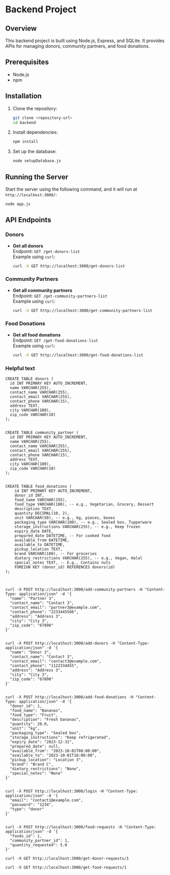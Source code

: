 # Backend Project

## Overview

This backend project is built using Node.js, Express, and SQLite. It provides APIs for managing donors, community partners, and food donations.

## Prerequisites

- Node.js
- npm

## Installation

1. Clone the repository:
    ```sh
    git clone <repository-url>
    cd backend
    ```

2. Install dependencies:
    ```sh
    npm install
    ```

3. Set up the database:
    ```sh
    node setupDatabase.js
    ```

## Running the Server

Start the server using the following command, and it will run at `http://localhost:3000/`:
```sh
node app.js
```

## API Endpoints

### Donors

- **Get all donors**  
  Endpoint: `GET /get-donors-list`  
  Example using `curl`:
  ```sh
  curl -X GET http://localhost:3000/get-donors-list
  ```
### Community Partners

- **Get all community partners**  
    Endpoint: `GET /get-community-partners-list`  
    Example using `curl`:
    ```sh
    curl -X GET http://localhost:3000/get-community-partners-list
    ```

### Food Donations

- **Get all food donations**  
    Endpoint: `GET /get-food-donations-list`  
    Example using `curl`:
    ```sh
    curl -X GET http://localhost:3000/get-food-donations-list
    ```
### Helpful text

```
CREATE TABLE donors (
  id INT PRIMARY KEY AUTO_INCREMENT,
  name VARCHAR(255),
  contact_name VARCHAR(255),
  contact_email VARCHAR(255),
  contact_phone VARCHAR(15),
  address TEXT,
  city VARCHAR(100),
  zip_code VARCHAR(10)
);


CREATE TABLE community_partner (
  id INT PRIMARY KEY AUTO_INCREMENT,
  name VARCHAR(255),
  contact_name VARCHAR(255),
  contact_email VARCHAR(255),
  contact_phone VARCHAR(15),
  address TEXT,
  city VARCHAR(100),
  zip_code VARCHAR(10)
);


CREATE TABLE food_donations (
    id INT PRIMARY KEY AUTO_INCREMENT,
    donor_id INT,
    food_name VARCHAR(255),
    food_type VARCHAR(100), -- e.g., Vegetarian, Grocery, Dessert
    description TEXT,
    quantity DECIMAL(10, 2),
    unit VARCHAR(50), -- e.g., kg, pieces, boxes
    packaging_type VARCHAR(100), -- e.g., Sealed box, Tupperware
    storage_instructions VARCHAR(255), -- e.g., Keep frozen
    expiry_date DATE,
    prepared_date DATETIME, -- For cooked food
    available_from DATETIME,
    available_to DATETIME,
    pickup_location TEXT,
    brand VARCHAR(100), -- For groceries
    dietary_restrictions VARCHAR(255), -- e.g., Vegan, Halal
    special_notes TEXT, -- E.g., Contains nuts
    FOREIGN KEY (donor_id) REFERENCES donors(id)
);



curl -X POST http://localhost:3000/add-community-partners -H "Content-Type: application/json" -d '{
  "name": "Partner 3",
  "contact_name": "Contact 3",
  "contact_email": "partner3@example.com",
  "contact_phone": "2233445566",
  "address": "Address 3",
  "city": "City 3",
  "zip_code": "67890"
}'


curl -X POST http://localhost:3000/add-donors -H "Content-Type: application/json" -d '{
  "name": "Donor 3",
  "contact_name": "Contact 3",
  "contact_email": "contact3@example.com",
  "contact_phone": "1122334455",
  "address": "Address 3",
  "city": "City 3",
  "zip_code": "67890"
}'


curl -X POST http://localhost:3000/add-food-donations -H "Content-Type: application/json" -d '{
  "donor_id": 1,
  "food_name": "Bananas",
  "food_type": "Fruit",
  "description": "Fresh bananas",
  "quantity": 20.0,
  "unit": "kg",
  "packaging_type": "Sealed box",
  "storage_instructions": "Keep refrigerated",
  "expiry_date": "2023-12-31",
  "prepared_date": null,
  "available_from": "2023-10-01T08:00:00",
  "available_to": "2023-10-01T18:00:00",
  "pickup_location": "Location 3",
  "brand": "Brand C",
  "dietary_restrictions": "None",
  "special_notes": "None"
}'


curl -X POST http://localhost:3000/login -H "Content-Type: application/json" -d '{
  "email": "contact1@example.com",
  "password": "1234",
  "type": "donor"
}'


curl -X POST http://localhost:3000/food-requests -H "Content-Type: application/json" -d '{
  "foods_id": 1,
  "community_partner_id": 1,
  "quantity_requested": 5.0
}'

curl -X GET http://localhost:3000/get-donor-requests/1

curl -X GET http://localhost:3000/get-food-requests/1


```